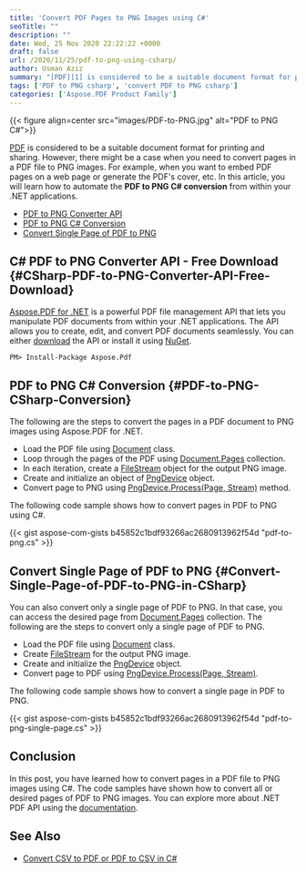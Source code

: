```yaml
---
title: 'Convert PDF Pages to PNG Images using C#'
seoTitle: ""
description: ""
date: Wed, 25 Nov 2020 22:22:22 +0000
draft: false
url: /2020/11/25/pdf-to-png-using-csharp/
author: Usman Aziz
summary: "[PDF][1] is considered to be a suitable document format for printing and sharing. However, there might be a case when you need to convert pages in a PDF file to PNG images. For example, when you want to embed PDF pages on a web page or generate the PDF's cover, etc. In this article, you will learn how to automate the **PDF to PNG C# conversion** from within your .NET applications."
tags: ['PDF to PNG csharp', 'convert PDF to PNG csharp']
categories: ['Aspose.PDF Product Family']
---
```




{{< figure align=center src="images/PDF-to-PNG.jpg" alt="PDF to PNG C#">}}


[PDF][2] is considered to be a suitable document format for printing and sharing. However, there might be a case when you need to convert pages in a PDF file to PNG images. For example, when you want to embed PDF pages on a web page or generate the PDF's cover, etc. In this article, you will learn how to automate the **PDF to PNG C# conversion** from within your .NET applications.

*   [PDF to PNG Converter API][3]
*   [PDF to PNG C# Conversion][4]
*   [Convert Single Page of PDF to PNG][5]

## C# PDF to PNG Converter API - Free Download {#CSharp-PDF-to-PNG-Converter-API-Free-Download}

[Aspose.PDF for .NET][6] is a powerful PDF file management API that lets you manipulate PDF documents from within your .NET applications. The API allows you to create, edit, and convert PDF documents seamlessly. You can either [download][7] the API or install it using [NuGet][8].

```
PM> Install-Package Aspose.Pdf
```

## PDF to PNG C# Conversion {#PDF-to-PNG-CSharp-Conversion}

The following are the steps to convert the pages in a PDF document to PNG images using Aspose.PDF for .NET.

*   Load the PDF file using [Document][9] class.
*   Loop through the pages of the PDF using [Document.Pages][10] collection.
*   In each iteration, create a [FileStream][11] object for the output PNG image.
*   Create and initialize an object of [PngDevice][12] object.
*   Convert page to PNG using [PngDevice.Process(Page, Stream)][13] method.

The following code sample shows how to convert pages in PDF to PNG using C#.

{{< gist aspose-com-gists b45852c1bdf93266ac2680913962f54d "pdf-to-png.cs" >}}

## Convert Single Page of PDF to PNG {#Convert-Single-Page-of-PDF-to-PNG-in-CSharp}

You can also convert only a single page of PDF to PNG. In that case, you can access the desired page from [Document.Pages][14] collection. The following are the steps to convert only a single page of PDF to PNG.

*   Load the PDF file using [Document][15] class.
*   Create [FileStream][16] for the output PNG image.
*   Create and initialize the [PngDevice][17] object.
*   Convert page to PDF using [PngDevice.Process(Page, Stream)][18].

The following code sample shows how to convert a single page in PDF to PNG.

{{< gist aspose-com-gists b45852c1bdf93266ac2680913962f54d "pdf-to-png-single-page.cs" >}}

## Conclusion

In this post, you have learned how to convert pages in a PDF file to PNG images using C#. The code samples have shown how to convert all or desired pages of PDF to PNG images. You can explore more about .NET PDF API using the [documentation][19].

## See Also

*   [Convert CSV to PDF or PDF to CSV in C#][20]




[1]: https://docs.fileformat.com/pdf/
[2]: https://docs.fileformat.com/pdf/
[3]: #CSharp-PDF-to-PNG-Converter-API-Free-Download
[4]: #PDF-to-PNG-CSharp-Conversion
[5]: #Convert-Single-Page-of-PDF-to-PNG-in-CSharp
[6]: https://products.aspose.com/pdf
[7]: https://downloads.aspose.com/pdf
[8]: http://nuget.org/packages/Aspose.pdf
[9]: https://apireference.aspose.com/pdf/net/aspose.pdf/document
[10]: https://apireference.aspose.com/pdf/net/aspose.pdf/document/properties/pages
[11]: https://docs.microsoft.com/en-us/dotnet/api/system.io.filestream?view=net-5.0
[12]: https://apireference.aspose.com/pdf/net/aspose.pdf.devices/pngdevice
[13]: https://apireference.aspose.com/pdf/net/aspose.pdf.devices/pngdevice/methods/process
[14]: https://apireference.aspose.com/pdf/net/aspose.pdf/document/properties/pages
[15]: https://apireference.aspose.com/pdf/net/aspose.pdf/document
[16]: https://docs.microsoft.com/en-us/dotnet/api/system.io.filestream?view=net-5.0
[17]: https://apireference.aspose.com/pdf/net/aspose.pdf.devices/pngdevice
[18]: https://apireference.aspose.com/pdf/net/aspose.pdf.devices/pngdevice/methods/process
[19]: https://docs.aspose.com/pdf/net/
[20]: https://blog.aspose.com/2020/11/20/csv-pdf-csharp-vb-net/





